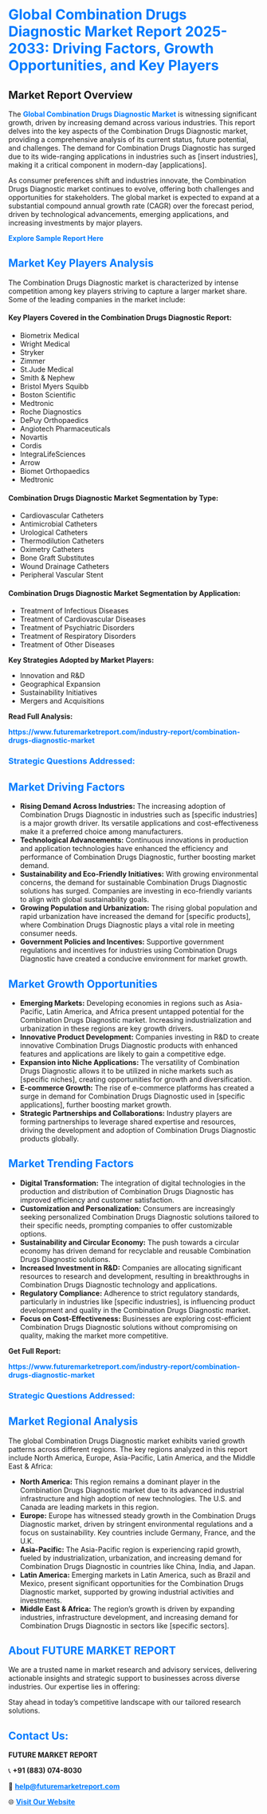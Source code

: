 <h1 style="color: #007BFF;">Global Combination Drugs Diagnostic Market Report 2025-2033: Driving Factors, Growth Opportunities, and Key Players</h1>

<section id="overview">
<h2>Market Report Overview</h2>
<p>The <a href="https://www.futuremarketreport.com/industry-report/combination-drugs-diagnostic-market" style="color: #007BFF; text-decoration: none;"><strong>Global Combination Drugs Diagnostic Market</strong></a> is witnessing significant growth, driven by increasing demand across various industries. This report delves into the key aspects of the Combination Drugs Diagnostic market, providing a comprehensive analysis of its current status, future potential, and challenges. The demand for Combination Drugs Diagnostic has surged due to its wide-ranging applications in industries such as [insert industries], making it a critical component in modern-day [applications].</p>
<p>As consumer preferences shift and industries innovate, the Combination Drugs Diagnostic market continues to evolve, offering both challenges and opportunities for stakeholders. The global market is expected to expand at a substantial compound annual growth rate (CAGR) over the forecast period, driven by technological advancements, emerging applications, and increasing investments by major players.</p>
</section>

<section id="overview">
<p><a href="https://www.futuremarketreport.com/request-sample/reportId=77172" style="color: #007BFF; text-decoration: none;"><strong>Explore Sample Report Here</strong></a></p>
</section>

<section id="key-players">
<h2 style="color: #007BFF;">Market Key Players Analysis</h2>
<p>The Combination Drugs Diagnostic market is characterized by intense competition among key players striving to capture a larger market share. Some of the leading companies in the market include:</p>
<h4>Key Players Covered in the Combination Drugs Diagnostic Report:</h4>
<ul><li>Biometrix Medical</li><li>Wright Medical</li><li>Stryker</li><li>Zimmer</li><li>St.Jude Medical</li><li>Smith &amp; Nephew</li><li>Bristol Myers Squibb</li><li>Boston Scientific</li><li>Medtronic</li><li>Roche Diagnostics</li><li>DePuy Orthopaedics</li><li>Angiotech Pharmaceuticals</li><li>Novartis</li><li>Cordis</li><li>IntegraLifeSciences</li><li>Arrow</li><li>Biomet Orthopaedics</li><li>Medtronic</li></ul>
<h4>Combination Drugs Diagnostic Market Segmentation by Type:</h4>
<ul><li>Cardiovascular Catheters</li><li>Antimicrobial Catheters</li><li>Urological Catheters</li><li>Thermodilution Catheters</li><li>Oximetry Catheters</li><li>Bone Graft Substitutes</li><li>Wound Drainage Catheters</li><li>Peripheral Vascular Stent</li></ul>

<h4>Combination Drugs Diagnostic Market Segmentation by Application:</h4>
<ul><li>Treatment of Infectious Diseases</li><li>Treatment of Cardiovascular Diseases</li><li>Treatment of Psychiatric Disorders</li><li>Treatment of Respiratory Disorders</li><li>Treatment of Other Diseases</li></ul>
<p><strong>Key Strategies Adopted by Market Players:</strong></p>
<ul>
<li>Innovation and R&D</li>
<li>Geographical Expansion</li>
<li>Sustainability Initiatives</li>
<li>Mergers and Acquisitions</li>
</ul>
</section>

<section>
<p><strong>Read Full Analysis: </strong></p><a href="https://www.futuremarketreport.com/industry-report/combination-drugs-diagnostic-market" style="color: #007BFF; text-decoration: none;"><strong>https://www.futuremarketreport.com/industry-report/combination-drugs-diagnostic-market</strong></a>
<h3 style="color: #007BFF;">Strategic Questions Addressed:</h3>
</section>

<section id="driving-factors">
<h2 style="color: #007BFF;">Market Driving Factors</h2>
<ul>
<li><strong>Rising Demand Across Industries:</strong> The increasing adoption of Combination Drugs Diagnostic in industries such as [specific industries] is a major growth driver. Its versatile applications and cost-effectiveness make it a preferred choice among manufacturers.</li>
<li><strong>Technological Advancements:</strong> Continuous innovations in production and application technologies have enhanced the efficiency and performance of Combination Drugs Diagnostic, further boosting market demand.</li>
<li><strong>Sustainability and Eco-Friendly Initiatives:</strong> With growing environmental concerns, the demand for sustainable Combination Drugs Diagnostic solutions has surged. Companies are investing in eco-friendly variants to align with global sustainability goals.</li>
<li><strong>Growing Population and Urbanization:</strong> The rising global population and rapid urbanization have increased the demand for [specific products], where Combination Drugs Diagnostic plays a vital role in meeting consumer needs.</li>
<li><strong>Government Policies and Incentives:</strong> Supportive government regulations and incentives for industries using Combination Drugs Diagnostic have created a conducive environment for market growth.</li>
</ul>
</section>

<section id="growth-opportunities">
<h2 style="color: #007BFF;">Market Growth Opportunities</h2>
<ul>
<li><strong>Emerging Markets:</strong> Developing economies in regions such as Asia-Pacific, Latin America, and Africa present untapped potential for the Combination Drugs Diagnostic market. Increasing industrialization and urbanization in these regions are key growth drivers.</li>
<li><strong>Innovative Product Development:</strong> Companies investing in R&D to create innovative Combination Drugs Diagnostic products with enhanced features and applications are likely to gain a competitive edge.</li>
<li><strong>Expansion into Niche Applications:</strong> The versatility of Combination Drugs Diagnostic allows it to be utilized in niche markets such as [specific niches], creating opportunities for growth and diversification.</li>
<li><strong>E-commerce Growth:</strong> The rise of e-commerce platforms has created a surge in demand for Combination Drugs Diagnostic used in [specific applications], further boosting market growth.</li>
<li><strong>Strategic Partnerships and Collaborations:</strong> Industry players are forming partnerships to leverage shared expertise and resources, driving the development and adoption of Combination Drugs Diagnostic products globally.</li>
</ul>
</section>

<section id="trending-factors">
<h2 style="color: #007BFF;">Market Trending Factors</h2>
<ul>
<li><strong>Digital Transformation:</strong> The integration of digital technologies in the production and distribution of Combination Drugs Diagnostic has improved efficiency and customer satisfaction.</li>
<li><strong>Customization and Personalization:</strong> Consumers are increasingly seeking personalized Combination Drugs Diagnostic solutions tailored to their specific needs, prompting companies to offer customizable options.</li>
<li><strong>Sustainability and Circular Economy:</strong> The push towards a circular economy has driven demand for recyclable and reusable Combination Drugs Diagnostic solutions.</li>
<li><strong>Increased Investment in R&D:</strong> Companies are allocating significant resources to research and development, resulting in breakthroughs in Combination Drugs Diagnostic technology and applications.</li>
<li><strong>Regulatory Compliance:</strong> Adherence to strict regulatory standards, particularly in industries like [specific industries], is influencing product development and quality in the Combination Drugs Diagnostic market.</li>
<li><strong>Focus on Cost-Effectiveness:</strong> Businesses are exploring cost-efficient Combination Drugs Diagnostic solutions without compromising on quality, making the market more competitive.</li>
</ul>
</section>

<section>
<p><strong>Get Full Report: </strong></p><a href="https://www.futuremarketreport.com/industry-report/combination-drugs-diagnostic-market" style="color: #007BFF; text-decoration: none;"><strong>https://www.futuremarketreport.com/industry-report/combination-drugs-diagnostic-market</strong></a>
<h3 style="color: #007BFF;">Strategic Questions Addressed:</h3>
</section>


<section id="regional-analysis">
<h2 style="color: #007BFF;">Market Regional Analysis</h2>
<p>The global Combination Drugs Diagnostic market exhibits varied growth patterns across different regions. The key regions analyzed in this report include North America, Europe, Asia-Pacific, Latin America, and the Middle East & Africa:</p>
<ul>
<li><strong>North America:</strong> This region remains a dominant player in the Combination Drugs Diagnostic market due to its advanced industrial infrastructure and high adoption of new technologies. The U.S. and Canada are leading markets in this region.</li>
<li><strong>Europe:</strong> Europe has witnessed steady growth in the Combination Drugs Diagnostic market, driven by stringent environmental regulations and a focus on sustainability. Key countries include Germany, France, and the U.K.</li>
<li><strong>Asia-Pacific:</strong> The Asia-Pacific region is experiencing rapid growth, fueled by industrialization, urbanization, and increasing demand for Combination Drugs Diagnostic in countries like China, India, and Japan.</li>
<li><strong>Latin America:</strong> Emerging markets in Latin America, such as Brazil and Mexico, present significant opportunities for the Combination Drugs Diagnostic market, supported by growing industrial activities and investments.</li>
<li><strong>Middle East & Africa:</strong> The region’s growth is driven by expanding industries, infrastructure development, and increasing demand for Combination Drugs Diagnostic in sectors like [specific sectors].</li>
</ul>
</section>

<footer>
<h2 style="color: #007BFF;">About FUTURE MARKET REPORT</h2>
<p>We are a trusted name in market research and advisory services, delivering actionable insights and strategic support to businesses across diverse industries. Our expertise lies in offering:</p>

<p>Stay ahead in today’s competitive landscape with our tailored research solutions.</p>

<h2 style="color: #007BFF;">Contact Us:</h2>
<p><strong>FUTURE MARKET REPORT</strong></p>
<p>📞 <strong>+91 (883) 074-8030</strong></p>
<p>📧 <strong><a href="mailto:help@futuremarketreport.com" style="color: #007BFF;">help@futuremarketreport.com</a></strong></p>
<p>🌐 <strong><a href="https://www.futuremarketreport.com/" style="color: #007BFF;">Visit Our Website</a></strong></p>
</footer>